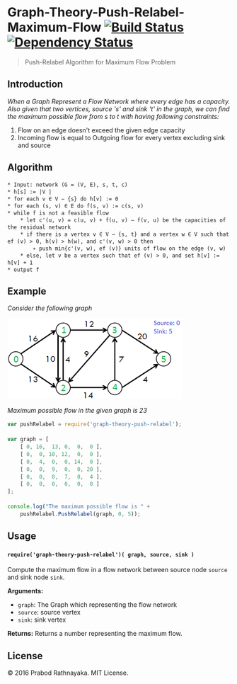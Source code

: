# Graph-Theory-Push-Relabel-Maximum-Flow [![Build Status](https://api.travis-ci.org/prabod/Graph-Theory-Ford-Fulkerson-Maximum-Flow.svg)](https://travis-ci.org/prabod/Graph-Theory-Ford-Fulkerson-Maximum-Flow) [![Dependency Status](https://david-dm.org/prabod/Graph-Theory-Ford-Fulkerson-Maximum-Flow.svg)](https://david-dm.org/prabod/Graph-Theory-Ford-Fulkerson-Maximum-Flow)


> Push-Relabel Algorithm for Maximum Flow Problem

## Introduction

*When a Graph Represent a Flow Network where every edge has a capacity. Also given that two vertices, source 's' and sink 't' in the graph, we can find the maximum possible flow from s to t with having following constraints:*

1. Flow on an edge doesn't exceed the given edge capacity
2. Incoming flow is equal to Outgoing flow for every vertex excluding sink and source

## Algorithm

	* Input: network (G = (V, E), s, t, c)
	* h[s] := |V |
	* for each v ∈ V − {s} do h[v] := 0
	* for each (s, v) ∈ E do f(s, v) := c(s, v)
	* while f is not a feasible flow
		* let c'(u, v) = c(u, v) + f(u, v) − f(v, u) be the capacities of the residual network
		* if there is a vertex v ∈ V − {s, t} and a vertex w ∈ V such that ef (v) > 0, h(v) > h(w), and c'(v, w) > 0 then
			∗ push min{c'(v, w), ef (v)} units of flow on the edge (v, w)
		* else, let v be a vertex such that ef (v) > 0, and set h[v] := h[v] + 1
 	* output f

## Example

*Consider the following graph*

<img src="/images/ford_fulkerson11.png">

*Maximum possible flow in the given graph is 23*

```javascript
var pushRelabel = require('graph-theory-push-relabel');

var graph = [
	[ 0, 16,  13, 0,  0,  0 ],
    [ 0,  0, 10, 12,  0,  0 ],
    [ 0,  4,  0,  0, 14,  0 ],
    [ 0,  0,  9,  0,  0, 20 ],
    [ 0,  0,  0,  7,  0,  4 ],
    [ 0,  0,  0,  0,  0,  0 ]
];

console.log("The maximum possible flow is " +
	pushRelabel.PushRelabel(graph, 0, 5));
```

## Usage

#### `require('graph-theory-push-relabel')( graph, source, sink )`
Compute the maximum flow in a flow network between source node `source` and sink node `sink`.

**Arguments:**
- `graph`: The Graph which representing the flow network
- `source`: source vertex
- `sink`: sink vertex

**Returns:** Returns a number representing the maximum flow.

## License

&copy; 2016 Prabod Rathnayaka. MIT License.
